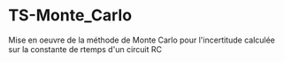 # TS-Monte_Carlo
Mise en oeuvre de la méthode de Monte Carlo pour l'incertitude calculée sur la constante de rtemps d'un circuit RC
